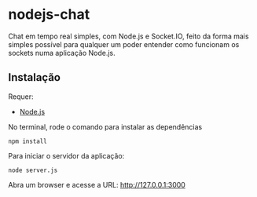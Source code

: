 # nodejs-chat
Chat em tempo real simples, com Node.js e Socket.IO, feito da forma
mais simples possível para qualquer um poder entender como funcionam os sockets numa aplicação Node.js.

## Instalação
Requer:
- [Node.js](https://nodejs.org/en/download/ "Node.js")

No terminal, rode o comando para instalar as dependências

`npm install`
 
Para iniciar o servidor da aplicação:

`node server.js`
  
 Abra um browser e acesse a URL: http://127.0.0.1:3000
